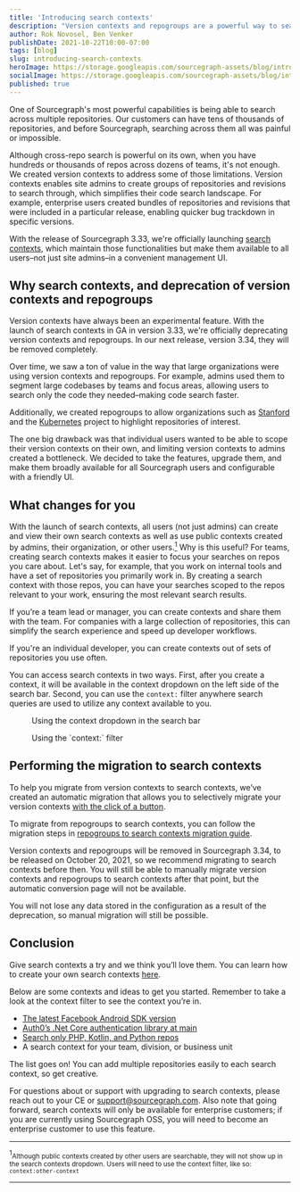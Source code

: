 ```yaml
---
title: 'Introducing search contexts'
description: "Version contexts and repogroups are a powerful way to search across multiple repositories. To expand this functionality, we're releasing search contexts in Sourcegraph 3.33."
author: Rok Novosel, Ben Venker
publishDate: 2021-10-22T10:00-07:00
tags: [blog]
slug: introducing-search-contexts
heroImage: https://storage.googleapis.com/sourcegraph-assets/blog/introducing-search-contexts/search-context-example.png
socialImage: https://storage.googleapis.com/sourcegraph-assets/blog/introducing-search-contexts/search-context-example.png
published: true
---
```


One of Sourcegraph's most powerful capabilities is being able to search across multiple repositories. Our customers can have tens of thousands of repositories, and before Sourcegraph, searching across them all was painful or impossible.

Although cross-repo search is powerful on its own, when you have hundreds or thousands of repos across dozens of teams, it's not enough. We created version contexts to address some of those limitations. Version contexts enables site admins to create groups of repositories and revisions to search through, which simplifies their code search landscape. For example, enterprise users created bundles of repositories and revisions that were included in a particular release, enabling quicker bug trackdown in specific versions.

With the release of Sourcegraph 3.33, we're officially launching [search contexts](https://docs.sourcegraph.com/code_search/how-to/search_contexts), which maintain those functionalities but make them available to all users–not just site admins–in a convenient management UI.

## Why search contexts, and deprecation of version contexts and repogroups

Version contexts have always been an experimental feature. With the launch of search contexts in GA in version 3.33, we're officially deprecating version contexts and repogroups. In our next release, version 3.34, they will be removed completely.

Over time, we saw a ton of value in the way that large organizations were using version contexts and repogroups. For example, admins used them to segment large codebases by teams and focus areas, allowing users to search only the code they needed–making code search faster.

Additionally, we created repogroups to allow organizations such as [Stanford](https://sourcegraph.com/stanford) and the [Kubernetes](https://sourcegraph.com/kubernetes) project to highlight repositories of interest.

The one big drawback was that individual users wanted to be able to scope their version contexts on their own, and limiting version contexts to admins created a bottleneck. We decided to take the features, upgrade them, and make them broadly available for all Sourcegraph users and configurable with a friendly UI.

## What changes for you

With the launch of search contexts, all users (not just admins) can create and view their own search contexts as well as use public contexts created by admins, their organization, or other users.<a href="#footnote-1"><sup>1</sup></a> Why is this useful? For teams, creating search contexts makes it easier to focus your searches on repos you care about. Let's say, for example, that you work on internal tools and have a set of repositories you primarily work in. By creating a search context with those repos, you can have your searches scoped to the repos relevant to your work, ensuring the most relevant search results.

If you’re a team lead or manager, you can create contexts and share them with the team. For companies with a large collection of repositories, this can simplify the search experience and speed up developer workflows.

If you're an individual developer, you can create contexts out of sets of repositories you use often.

You can access search contexts in two ways. First, after you create a context, it will be available in the context dropdown on the left side of the search bar. Second, you can use the `context:` filter anywhere search queries are used to utilize any context available to you.

<figure>
  <object role="image" data="https://storage.googleapis.com/sourcegraph-assets/blog/introducing-search-contexts/search-context-dropdown.png"></object>
  <figcaption>Using the context dropdown in the search bar</figcaption>
</figure>

<figure>
  <object role="image" data="https://storage.googleapis.com/sourcegraph-assets/blog/introducing-search-contexts/manual-search-context.png"></object>
  <figcaption>Using the `context:` filter</figcaption>
</figure>

## Performing the migration to search contexts

To help you migrate from version contexts to search contexts, we’ve created an automatic migration that allows you to selectively migrate your version contexts [with the click of a button](https://docs.sourcegraph.com/admin/how-to/converting-version-contexts-to-search-contexts).

To migrate from repogroups to search contexts, you can follow the migration steps in [repogroups to search contexts migration guide](https://docs.sourcegraph.com/code_search/how-to/convert_repository_groups_to_search_contexts).

Version contexts and repogroups will be removed in Sourcegraph 3.34, to be released on October 20, 2021, so we recommend migrating to search contexts before then. You will still be able to manually migrate version contexts and repogroups to search contexts after that point, but the automatic conversion page will not be available.

You will not lose any data stored in the configuration as a result of the deprecation, so manual migration will still be possible.

## Conclusion

Give search contexts a try and we think you’ll love them. You can learn how to create your own search contexts [here](https://docs.sourcegraph.com/code_search/how-to/search_contexts).

Below are some contexts and ideas to get you started. Remember to take a look at the context filter to see the context you’re in.

- [The latest Facebook Android SDK version](https://sourcegraph.com/search?q=context:%40benvenker/fb-android-sdk-v12.0.1+&patternType=literal_)
- [Auth0’s .Net Core authentication library at main](https://sourcegraph.com/search?q=context:%40benvenker/auth0/asp.net-core-auth+&patternType=literal)
- [Search only PHP, Kotlin, and Python repos](https://sourcegraph.com/search?q=context:%40benvenker/langs+&patternType=literal)
- A search context for your team, division, or business unit

The list goes on! You can add multiple repositories easily to each search context, so get creative.

For questions about or support with upgrading to search contexts, please reach out to your CE or [support@sourcegraph.com](mailto:support@sourcegraph.com). Also note that going forward, search contexts will only be available for enterprise customers; if you are currently using Sourcegraph OSS, you will need to become an enterprise customer to use this feature.

---

<a id="footnote-1"><sup>1</sup><small>Although public contexts created by other users are searchable, they will not show up in the search contexts dropdown. Users will need to use the context filter, like so: `context:other-context`</small></a>

---
